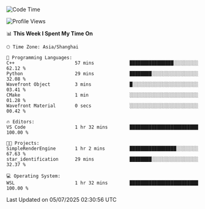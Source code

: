 <!--START_SECTION:waka-->
![Code Time](http://img.shields.io/badge/Code%20Time-3%2C023%20hrs%2033%20mins-blue)

![Profile Views](http://img.shields.io/badge/Profile%20Views-0-blue)

📊 **This Week I Spent My Time On** 

```text
🕑︎ Time Zone: Asia/Shanghai

💬 Programming Languages: 
C++                      57 mins             ████████████████░░░░░░░░░   62.12 % 
Python                   29 mins             ████████░░░░░░░░░░░░░░░░░   32.08 % 
Wavefront Object         3 mins              █░░░░░░░░░░░░░░░░░░░░░░░░   03.41 % 
CMake                    1 min               ░░░░░░░░░░░░░░░░░░░░░░░░░   01.28 % 
Wavefront Material       0 secs              ░░░░░░░░░░░░░░░░░░░░░░░░░   00.42 % 

🔥 Editors: 
VS Code                  1 hr 32 mins        █████████████████████████   100.00 % 

🐱‍💻 Projects: 
SimpleRenderEngine       1 hr 2 mins         █████████████████░░░░░░░░   67.63 % 
star_identification      29 mins             ████████░░░░░░░░░░░░░░░░░   32.37 % 

💻 Operating System: 
WSL                      1 hr 32 mins        █████████████████████████   100.00 % 
```


 Last Updated on 05/07/2025 02:30:56 UTC
<!--END_SECTION:waka-->